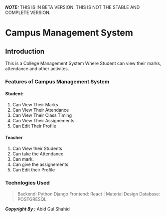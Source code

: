 **_NOTE:_** THIS IS IN BETA VERSION. THIS IS NOT THE STABLE AND COMPLETE VERSION.

# Campus Management System

## Introduction


This is a College Management System Where Student can view their marks, attendance and other activites.

### Features of Campus Management System

#### Student:
1. Can View Their Marks
2. Can View Their Attendance
3. Can View Their Class Timing
4. Can View Their Assignements
5. Can Edit Their Profile

#### Teacher
1. Can View their Students 
2. Can take the Attendance
3. Can mark.
4. Can give the assignements
5. Can Edit their Profile



### Technlogies Used

> Backend: Python Django
> Frontend: React | Material Design
> Database: POSTGRESQL





**_Copyright By :_** Abid Gul Shahid